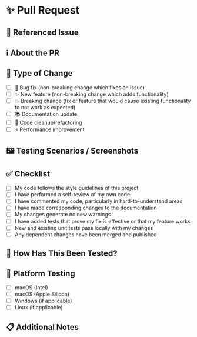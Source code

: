 # ✨ Pull Request

## 📓 Referenced Issue

<!-- Please link the related issue. Use # before the issue number and use the verbs 'fixes', 'resolves' to auto-link it, for eg, Fixes: #<issue-number> -->

## ℹ️ About the PR

<!-- Please provide a description of your solution if it is not clear in the related issue or if the PR has a breaking change. If there is an interesting topic to discuss or you have questions or there is an issue with Tauri, Rust, or another library that you have used. -->

## 🔄 Type of Change

<!-- Mark the relevant option with an "x". -->

- [ ] 🐛 Bug fix (non-breaking change which fixes an issue)
- [ ] ✨ New feature (non-breaking change which adds functionality)
- [ ] 💥 Breaking change (fix or feature that would cause existing functionality to not work as expected)
- [ ] 📚 Documentation update
- [ ] 🧹 Code cleanup/refactoring
- [ ] ⚡ Performance improvement

## 🖼️ Testing Scenarios / Screenshots

<!-- Please include screenshots or gif to showcase the final output. Also, try to explain the testing you did to validate your change. -->

## ✅ Checklist

<!-- Mark completed items with an "x". -->

- [ ] My code follows the style guidelines of this project
- [ ] I have performed a self-review of my own code
- [ ] I have commented my code, particularly in hard-to-understand areas
- [ ] I have made corresponding changes to the documentation
- [ ] My changes generate no new warnings
- [ ] I have added tests that prove my fix is effective or that my feature works
- [ ] New and existing unit tests pass locally with my changes
- [ ] Any dependent changes have been merged and published

## 🧪 How Has This Been Tested?

<!-- Please describe the tests that you ran to verify your changes. -->

## 📱 Platform Testing

<!-- Which platforms have you tested on? -->

- [ ] macOS (Intel)
- [ ] macOS (Apple Silicon)
- [ ] Windows (if applicable)
- [ ] Linux (if applicable)

## 📋 Additional Notes

<!-- Any additional information that reviewers should know about this PR. -->
